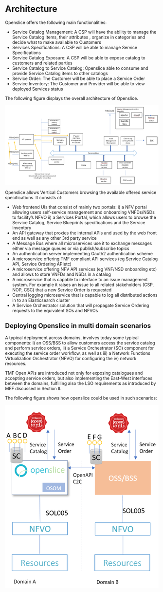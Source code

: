 # Architecture


Openslice offers the following main functionalities:

* Service Catalog Management: A CSP will have the ability to manage the Service Catalog Items, their attributes , organize in categories and decide what to make available to Customers
* Services Specifications: A CSP will be able to manage Service Specifications
* Service Catalog Exposure: A CSP will be able to expose catalog to customers and related parties
* Service Catalog to Service Catalog: Openslice able to consume and provide Service Catalog items to other catalogs
* Service Order: The Customer will be able to place a Service Order
* Service Inventory: The Customer and Provider will be able to view deployed Services status


The following figure displays the overall architecture of Openslice.

[![Openslice  architecture](../images/architecture.png)](../images/architecture.png)


Openslice allows Vertical Customers browsing the available offered service specifications. It consists of:

* Web frontend UIs that consist of mainly two portals: i) a NFV portal allowing users self-service management and onboarding VNFDs/NSDs to facility’s NFVO ii) a Services Portal, which allows users to browse the Service Catalog, Service Blueprints specifications and the Service Inventory
* An API gateway that proxies the internal APIs and used by the web front end as well as any other 3rd party service
* A Message Bus where all microservices use it to exchange messages either via message queues or via publish/subscribe topics
* An authentication server implementing Oauth2 authentication scheme
* A microservice offering TMF compliant API services (eg Service Catalog API, Service Ordering APIetc)
* A microservice offering NFV API services (eg VNF/NSD onboarding etc) and allows to store VNFDs and NSDs in a catalog
* A microservice that is capable to interface to an issue management system. For example it raises an issue to all related stakeholders (CSP, NOP, CSC) that a new Service Order is requested
* Central logging microservice that is capable to log all distributed actions in to an Elasticsearch cluster
* A Service Orchestrator solution that will propagate Service Ordering requests to the equivalent SOs and NFVOs 


## Deploying Openslice in multi domain scenarios

A typical deployment across domains, involves today some typical components: i) an OSS/BSS to allow customers access the service catalog and perform service orders, ii) a Service Orchestrator (SO) component for executing the service order workflow, as well as iii) a Network Functions Virtualization Orchestrator (NFVO) for configuring the iv) network resources.

TMF Open APIs are introduced not only for exposing catalogues and accepting service orders, but also implementing the East-West interfaces between the domains, fulfilling also the LSO requirements as introduced by MEF discussed in Section II.

The following figure shows how openslice could be used in such scenarios:

[![Openslice  multi-domain-architecture](../images/multi-domain-architecture.png)](../images/multi-domain-architecture.png)
